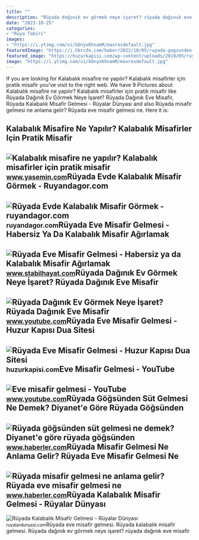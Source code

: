 ```yaml
---
title: ""
description: "Rüyada dağınık ev görmek neye i̇şaret? rüyada dağınık eve misafir"
date: "2023-10-25"
categories:
- "Ruya Tabiri"
images:
- "https://i.ytimg.com/vi/kOnyxKhnamM/maxresdefault.jpg"
featuredImage: "https://i.hbrcdn.com/haber/2022/10/05/ruyada-gogsunden-sut-gelmesi-ne-anlama-gelir-15335330_6420_amp.jpg"
featured_image: "https://huzurkapisi.com/wp-content/uploads/2019/05/ruyada-eve-misafir-gelmesi-768x252.jpg"
image: "https://i.ytimg.com/vi/kOnyxKhnamM/maxresdefault.jpg"
---
```


If you are looking for Kalabalık misafire ne yapılır? Kalabalık misafirler için pratik misafir you've visit to the right web. We have 9 Pictures about Kalabalık misafire ne yapılır? Kalabalık misafirler için pratik misafir like Rüyada Dağınık Ev Görmek Neye İşaret? Rüyada Dağınık Eve Misafir, Rüyada Kalabalık Misafir Gelmesi - Rüyalar Dünyası and also Rüyada misafir gelmesi ne anlama gelir? Rüyada eve misafir gelmesi ne. Here it is:

Kalabalık Misafire Ne Yapılır? Kalabalık Misafirler Için Pratik Misafir
-----------------------------------------------------------------------

 ![Kalabalık misafire ne yapılır? Kalabalık misafirler için pratik misafir](https://i12.haber7.net/haber/haber7/photos/2019/50/kalabalik_misafire_ne_yapilir_kalabalik_misafirler_icin_pratik_iftar_menusu_1575885984_814.jpg) <small>www.yasemin.com</small>Rüyada Evde Kalabalık Misafir Görmek - Ruyandagor.com
-----------------------------------------------------

 ![Rüyada Evde Kalabalık Misafir Görmek - ruyandagor.com](https://images.ruyandagor.com/2017/04/evde-kalabalik-misafir-gormek-0234.jpg) <small>ruyandagor.com</small>Rüyada Eve Misafir Gelmesi - Habersiz Ya Da Kalabalık Misafir Ağırlamak
-----------------------------------------------------------------------

 ![Rüyada Eve Misafir Gelmesi - Habersiz ya da Kalabalık Misafir Ağırlamak](https://www.stabilhayat.com/wp-content/uploads/2020/10/ruyada-eve-misafir-gelmesi-kalabalik-agirlamak-300x179.png) <small>www.stabilhayat.com</small>Rüyada Dağınık Ev Görmek Neye İşaret? Rüyada Dağınık Eve Misafir
----------------------------------------------------------------

 ![Rüyada Dağınık Ev Görmek Neye İşaret? Rüyada Dağınık Eve Misafir](https://i.ytimg.com/vi/kOnyxKhnamM/maxresdefault.jpg) <small>www.youtube.com</small>Rüyada Eve Misafir Gelmesi - Huzur Kapısı Dua Sitesi
----------------------------------------------------

 ![Rüyada Eve Misafir Gelmesi - Huzur Kapısı Dua Sitesi](https://huzurkapisi.com/wp-content/uploads/2019/05/ruyada-eve-misafir-gelmesi-768x252.jpg) <small>huzurkapisi.com</small>Eve Misafir Gelmesi - YouTube
-----------------------------

 ![Eve misafir gelmesi - YouTube](https://i.ytimg.com/vi/yPbfYKz6--c/maxres2.jpg?sqp=-oaymwEoCIAKENAF8quKqQMcGADwAQH4Ab4EgAKACIoCDAgAEAEYciBQKDUwDw==&rs=AOn4CLB3ntVrh5WEuF4gAGYLWQUjgb-FOg) <small>www.youtube.com</small>Rüyada Göğsünden Süt Gelmesi Ne Demek? Diyanet'e Göre Rüyada Göğsünden
----------------------------------------------------------------------

 ![Rüyada göğsünden süt gelmesi ne demek? Diyanet'e göre rüyada göğsünden](https://i.hbrcdn.com/haber/2022/10/05/ruyada-gogsunden-sut-gelmesi-ne-anlama-gelir-15335330_6420_amp.jpg) <small>www.haberler.com</small>Rüyada Misafir Gelmesi Ne Anlama Gelir? Rüyada Eve Misafir Gelmesi Ne
---------------------------------------------------------------------

 ![Rüyada misafir gelmesi ne anlama gelir? Rüyada eve misafir gelmesi ne](https://i.hbrcdn.com/haber/2022/10/05/ruyada-misafir-gelmesi-ne-anlama-gelir-ruyada-15335862_4634_m.jpg) <small>www.haberler.com</small>Rüyada Kalabalık Misafir Gelmesi - Rüyalar Dünyası
--------------------------------------------------

 ![Rüyada Kalabalık Misafir Gelmesi - Rüyalar Dünyası](http://ruyalardunyasi.com/wp-content/uploads/2019/06/eve-kalabalik-misafir-gelmesi-768x509.jpg) <small>ruyalardunyasi.com</small>Rüyada eve misafir gelmesi. Rüyada kalabalık misafir gelmesi. Rüyada dağınık ev görmek neye i̇şaret? rüyada dağınık eve misafir
